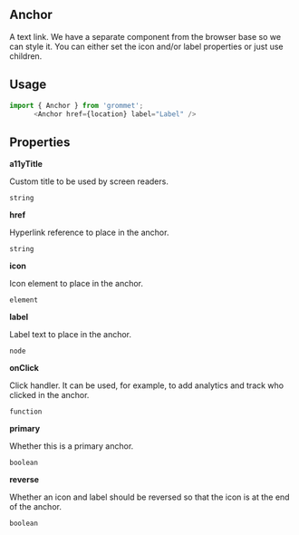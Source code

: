 ## Anchor
A text link. We have a separate component from the browser
      base so we can style it. You can either set the icon and/or label properties
      or just use children.

## Usage

```javascript
import { Anchor } from 'grommet';
      <Anchor href={location} label="Label" />
```

## Properties

**a11yTitle**

Custom title to be used by screen readers.

```
string
```

**href**

Hyperlink reference to place in the anchor.

```
string
```

**icon**

Icon element to place in the anchor.

```
element
```

**label**

Label text to place in the anchor.

```
node
```

**onClick**

Click handler. It can be used, for example, 
    to add analytics and track who clicked in the anchor.

```
function
```

**primary**

Whether this is a primary anchor.

```
boolean
```

**reverse**

Whether an icon and label should be reversed so that the icon is at the end of the anchor.

```
boolean
```
  